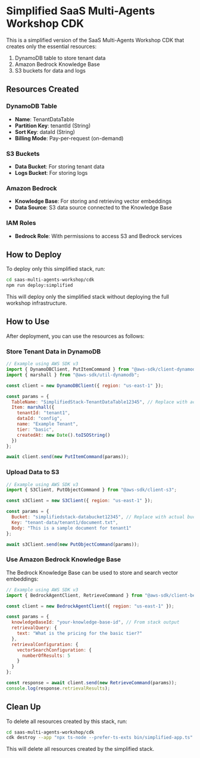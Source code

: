 # Simplified SaaS Multi-Agents Workshop CDK

This is a simplified version of the SaaS Multi-Agents Workshop CDK that creates only the essential resources:

1. DynamoDB table to store tenant data
2. Amazon Bedrock Knowledge Base
3. S3 buckets for data and logs

## Resources Created

### DynamoDB Table
- **Name**: TenantDataTable
- **Partition Key**: tenantId (String)
- **Sort Key**: dataId (String)
- **Billing Mode**: Pay-per-request (on-demand)

### S3 Buckets
- **Data Bucket**: For storing tenant data
- **Logs Bucket**: For storing logs

### Amazon Bedrock
- **Knowledge Base**: For storing and retrieving vector embeddings
- **Data Source**: S3 data source connected to the Knowledge Base

### IAM Roles
- **Bedrock Role**: With permissions to access S3 and Bedrock services

## How to Deploy

To deploy only this simplified stack, run:

```bash
cd saas-multi-agents-workshop/cdk
npm run deploy:simplified
```

This will deploy only the simplified stack without deploying the full workshop infrastructure.

## How to Use

After deployment, you can use the resources as follows:

### Store Tenant Data in DynamoDB

```javascript
// Example using AWS SDK v3
import { DynamoDBClient, PutItemCommand } from "@aws-sdk/client-dynamodb";
import { marshall } from "@aws-sdk/util-dynamodb";

const client = new DynamoDBClient({ region: "us-east-1" });

const params = {
  TableName: "SimplifiedStack-TenantDataTable12345", // Replace with actual table name from output
  Item: marshall({
    tenantId: "tenant1",
    dataId: "config",
    name: "Example Tenant",
    tier: "basic",
    createdAt: new Date().toISOString()
  })
};

await client.send(new PutItemCommand(params));
```

### Upload Data to S3

```javascript
// Example using AWS SDK v3
import { S3Client, PutObjectCommand } from "@aws-sdk/client-s3";

const s3Client = new S3Client({ region: "us-east-1" });

const params = {
  Bucket: "simplifiedstack-databucket12345", // Replace with actual bucket name from output
  Key: "tenant-data/tenant1/document.txt",
  Body: "This is a sample document for tenant1"
};

await s3Client.send(new PutObjectCommand(params));
```

### Use Amazon Bedrock Knowledge Base

The Bedrock Knowledge Base can be used to store and search vector embeddings:

```javascript
// Example using AWS SDK v3
import { BedrockAgentClient, RetrieveCommand } from "@aws-sdk/client-bedrock-agent";

const client = new BedrockAgentClient({ region: "us-east-1" });

const params = {
  knowledgeBaseId: "your-knowledge-base-id", // From stack output
  retrievalQuery: {
    text: "What is the pricing for the basic tier?"
  },
  retrievalConfiguration: {
    vectorSearchConfiguration: {
      numberOfResults: 5
    }
  }
};

const response = await client.send(new RetrieveCommand(params));
console.log(response.retrievalResults);
```

## Clean Up

To delete all resources created by this stack, run:

```bash
cd saas-multi-agents-workshop/cdk
cdk destroy --app "npx ts-node --prefer-ts-exts bin/simplified-app.ts"
```

This will delete all resources created by the simplified stack.